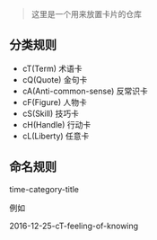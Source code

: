 > 这里是一个用来放置卡片的仓库

## 分类规则

- cT(Term) 术语卡
- cQ(Quote) 金句卡
- cA(Anti-common-sense) 反常识卡
- cF(Figure) 人物卡
- cS(Skill) 技巧卡
- cH(Handle) 行动卡
- cL(Liberty) 任意卡

## 命名规则

time-category-title

例如

2016-12-25-cT-feeling-of-knowing
